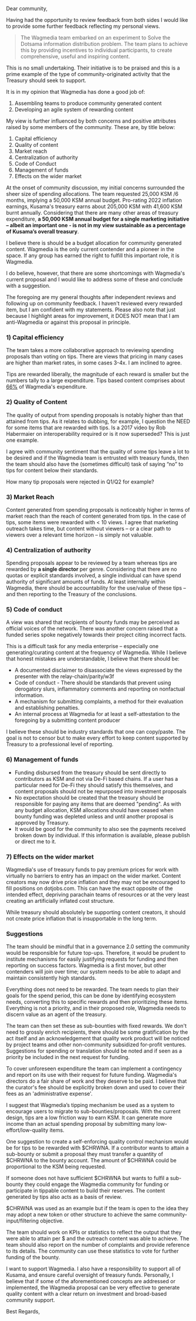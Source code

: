 Dear community,

Having had the opportunity to review feedback from both sides I would like to provide some further feedback reflecting my personal views.

>The Wagmedia team embarked on an experiment to Solve the Dotsama information distribution problem. The team plans to achieve this by providing incentives to individual participants, to create comprehensive, useful and inspiring content. 

This is no small undertaking. Their initiative is to be praised and this is a prime example of the type of community-originated activity that the Treasury should seek to support.

It is in my opinion that Wagmedia has done a good job of:

1.  Assembling teams to produce community generated content
2.  Developing an agile system of rewarding content

My view is further influenced by both concerns and positive attributes raised by some members of the community. These are, by title below:

1.  Capital efficiency
2.  Quality of content
3.  Market reach
4.  Centralization of authority
5.  Code of Conduct
6.  Management of funds
7.  Effects on the wider market
   
At the onset of community discussion, my initial concerns surrounded the sheer size of spending allocations. The team requested 25,000 KSM /6 months, implying a 50,000 KSM annual budget. Pro-rating 2022 inflation earnings, Kusama's treasury earns about 205,000 KSM with 41,600 KSM burnt annually. Considering that there are many other areas of treasury expenditure, **a 50,000 KSM annual budget for a single marketing initiative – albeit an important one - is not in my view sustainable as a percentage of Kusama’s overall treasury**.

I believe there is should be a budget allocation for community generated content. Wagmedia is the only current contender and a pioneer in the space. If any group has earned the right to fulfill this important role, it is Wagmedia.

I do believe, however,  that there are some shortcomings with Wagmedia's current proposal and I would like to address some of these and conclude with a suggestion.

The foregoing are my general thoughts after independent reviews and following up on community feedback. I haven't reviewed every rewarded item, but I am confident with my statements.  Please also note that just because I highlight areas for improvement, it DOES NOT mean that I am anti-Wagmedia or against this proposal in principle.


### 1) Capital efficiency

The team takes a more collaborative approach to reviewing spending proposals than voting on tips. There are views that pricing in many cases are higher than market rates, in some cases 3-4x.  I am inclined to agree.

Tips are rewarded liberally, the magnitude of each reward is smaller but the numbers tally to a large expenditure.  Tips based content comprises about [66%](https://www.youtube.com/watch?v=BnpsO-Bfyko&t=412s&ab_channel=TheKusamarian) of Wagmedia's expenditure.

### 2) Quality of Content

The quality of output from spending proposals is notably higher than that attained from tips. As it relates to dubbing, for example, I question the NEED for some items that are rewarded with tips. Is a 2017 video by Rob Habermaier on interoperability required or is it now superseded? This is just one example.

I agree with community sentiment that the quality of some tips leave a lot to be desired and if the Wagmedia team is entrusted with treasury funds, then the team should also have the (sometimes difficult) task of saying “no” to tips for content below their standards.  

How many tip proposals were rejected in Q1/Q2 for example?


### 3) Market Reach

Content generated from spending proposals is noticeably higher in terms of market reach than the reach of content generated from tips. In the case of tips, some items were rewarded with < 10 views. I agree that marketing outreach takes time, but content without viewers – or a clear path to viewers over a relevant time horizon – is simply not valuable.

### 4) Centralization of authority

Spending proposals appear to be reviewed by a team whereas tips are rewarded by **a single director** per genre. Considering that there are no quotas or explicit standards involved, a single individual can have spend authority of significant amounts of funds. At least internally within Wagmedia, there should be accountability for the use/value of these tips – and then reporting to the Treasury of the conclusions.

### 5) Code of conduct

A view was shared that recipients of bounty funds may be perceived as official voices of the network. There was another concern raised that a funded series spoke negatively towards their project citing incorrect facts.

This is a difficult task for any media enterprise – especially one generating/curating content at the frequency of Wagmedia. While I believe that honest mistakes are understandable, I believe that there should be:

- A documented disclaimer to disassociate the views expressed by the presenter with the relay-chain/parity/w3f
- Code of conduct - There should be standards that prevent using derogatory slurs, inflammatory comments and reporting on nonfactual information.
- A mechanism for submitting complaints, a method for their evaluation and establishing penalties.
- An internal process at Wagmedia for at least a self-attestation to the foregoing by a submitting content producer

I believe these should be industry standards that one can copy/paste. The goal is not to censor but to make every effort to keep content supported by Treasury to a professional level of reporting.


### 6) Management of funds

- Funding disbursed from the treasury should be sent directly to contributors as KSM and not via De-Fi based chains. If a user has a particular need for De-Fi they should satisfy this themselves, and content proposals should not be repurposed into investment proposals
- No expectation should be created that the treasury should be responsible for paying any items that are deemed "pending". As with any budget allocation, KSM allocations should have ceased when bounty funding was depleted unless and until another proposal is approved by Treasury.
- It would be good for the community to also see the payments received broken down by individual. If this information is available, please publish or direct me to it.



### 7) Effects on the wider market

Wagmedia's use of treasury funds to pay premium prices for work with virtually no barriers to entry has an impact on the wider market. Content creators may now drive price inflation and they may not be encouraged to fill positions on dotjobs.com. This can have the exact opposite of the intended effect, depriving parachain teams of resources or at the very least creating an artificially inflated cost structure. 

While treasury should absolutely be supporting content creators, it should not create price inflation that is insupportable in the long term.


### Suggestions

The team should be mindful that in a governance 2.0 setting the community would be responsible for future top-ups. Therefore, it would be prudent to institute mechanisms for easily justifying requests for funding and then reporting on success factors. Wagmedia is a first mover, but other contenders will join over time; our system needs to be able to adapt and maintain consistently high standards.

Everything does not need to be rewarded. The team needs to plan their goals for the spend period, this can be done by identifying ecosystem needs, converting this to specific rewards and then prioritizing these items. Everything is not a priority, and in their proposed role, Wagmedia needs to discern value as an agent of the treasury.

The team can then set these as sub-bounties with fixed rewards. We don't need to grossly enrich recipients, there should be some gratification by the act itself and an acknowledgement that quality work product will be noticed by project teams and other non-community subsidized for-profit ventures. Suggestions for spending or translation should be noted and if seen as a priority be included in the next request for funding.

To cover unforeseen expenditure the team can implement a contingency and report on its use with their request for future funding.
Wagmedia's directors do a fair share of work and they deserve to be paid. I believe that the curator's fee should be explicitly broken down and used to cover their fees as an 'administrative expense'.

I suggest that Wagmedia’s tipping mechanism be used as a system to encourage users to migrate to sub-bounties/proposals. With the current design, tips are a low friction way to earn KSM. It can generate more income than an actual spending proposal by submitting many low-effort/low-quality items.

One suggestion to create a self-enforcing quality control mechanism would be for tips to be rewarded with $CHRWNA. If a contributor wants to attain a sub-bounty or submit a proposal they must transfer a quantity of $CHRWNA to the bounty account. The amount of $CHRWNA could be proportional to the KSM being requested.

If someone does not have sufficient $CHRWNA but wants to fulfil a sub-bounty they could engage the Wagmedia community for funding or participate in tippable content to build their reserves. The content generated by tips also acts as a basis of review.

$CHRWNA was used as an example but if the team is open to the idea they may adopt a new token or other structure to achieve the same community-input/filtering objective.

The team should work on KPIs or statistics to reflect the output that they were able to attain per $ and the outreach content was able to achieve. The team should also report on the number of complaints and provide reference to its details. The community can use these statistics to vote for further funding of the bounty.

I want to support Wagmedia.  I also have a responsibility to support all of Kusama, and ensure careful oversight of treasury funds. Personally, I believe that if some of the aforementioned concepts are addressed or implemented, the Wagmedia proposal can be very effective to generate quality content with a clear return on investment and broad-based community support.


Best Regards,